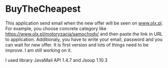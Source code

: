 # BuyTheCheapest

This application send email when the new offer will be seen on www.olx.pl. For example, you choose concrete category like https://www.olx.pl/motoryzacja/samochody/ and then paste the link in URL to application. Additionaly, you have to write your email, password and you can wait for new offer. It is first version and lots of things need to be improve. I am still working on it.

I used library JavaMail API 1.4.7 and Jsoup 1.10.3
